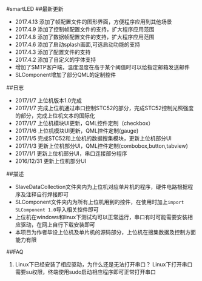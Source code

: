 #smartLED
##最新更新
- 2017.4.13 添加了帧配置文件的图形界面，方便程序应用到其他场景
- 2017.4.9 添加了控制帧配置文件的支持，扩大程序应用范围
- 2017.4.8 添加了数据帧配置文件的支持，扩大程序应用范围
- 2017.4.6 添加了启动splash画面,可选启动功能的支持
- 2017.4.3 添加了配置文件的支持
- 2017.4.2 添加了自定义的字体支持
- 增加了SMTP客户端，温度湿度在高于某个阈值时可以给指定邮箱发送邮件
- SLComponent增加了部分QML的定制控件

##日志
- 2017/1/7   上位机版本1.0完成
- 2017/1/7   完成上位机通过串口控制STC52的部分，完成STC52控制光照强度的部分，完成上位机文本的国际化
- 2017/1/7   上位机模块UI更新，QML控件定制（checkbox）
- 2017/1/6   上位机模块UI更新，QML控件定制(gauge)
- 2017/1/5   完成STC52和上位机的数据搜集模块，更新上位机部分UI
- 2017/1/3   更新上位机部分UI，QML控件定制(combobox,button,tabview)
- 2017/1/1   更新上位机部分UI，串口连接部分程序
- 2016/12/31 更新上位机部分UI

##描述
- SlaveDataCollection文件夹内为上位机对应单片机的程序，硬件电路根据程序及注释自行焊接即可
- SLComponent文件夹内为所有上位机用到的控件，在使用时加上```import SLComponent 1.0```导入相关控件即可
- 上位机在windows和linux下测试均可以正常运行，串口有时可能需要安装相应驱动，在网上自行下载安装即可
- 本项目为作者毕设上位机及单片机的源码部分，上位机在搜集数据及控制方面能力有限

##FAQ
1. Linux下已经安装了相应驱动，为什么还是无法打开串口？ 
Linux下打开串口需要su权限，终端使用sudo启动相应程序即可正常打开串口